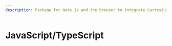 ```yaml
---
description: Package for Node.js and the browser to integrate Cartesius into your app
---
```


# JavaScript/TypeScript

